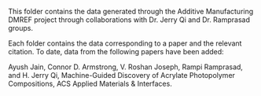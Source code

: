 This folder contains the data generated through the Additive Manufacturing DMREF project through collaborations with Dr. Jerry Qi and Dr. Ramprasad groups. 

Each folder contains the data corresponding to a paper and the relevant citation. To date, data from the following papers have been added:

Ayush Jain, Connor D. Armstrong, V. Roshan Joseph, Rampi Ramprasad, and H. Jerry Qi, Machine-Guided Discovery of Acrylate Photopolymer Compositions, ACS Applied Materials & Interfaces.
